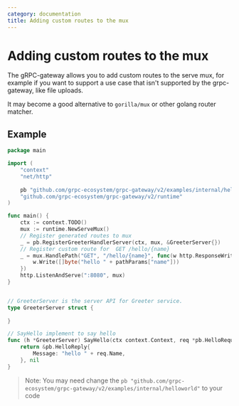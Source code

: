 ```yaml
---
category: documentation
title: Adding custom routes to the mux
---
```


# Adding custom routes to the mux

The gRPC-gateway allows you to add custom routes to the serve mux, for example if you want to support a use case that isn't supported by the grpc-gateway, like file uploads.

It may become a good alternative to `gorilla/mux` or other golang router matcher.

## Example

```go
package main

import (
	"context"
	"net/http"
	
	pb "github.com/grpc-ecosystem/grpc-gateway/v2/examples/internal/helloworld"
	"github.com/grpc-ecosystem/grpc-gateway/v2/runtime"
)

func main() {
	ctx := context.TODO()
	mux := runtime.NewServeMux()
	// Register generated routes to mux
	_ = pb.RegisterGreeterHandlerServer(ctx, mux, &GreeterServer{})
	// Register custom route for  GET /hello/{name}
	_ = mux.HandlePath("GET", "/hello/{name}", func(w http.ResponseWriter, r *http.Request, pathParams map[string]string) {
		w.Write([]byte("hello " + pathParams["name"]))
	})
	http.ListenAndServe(":8080", mux)
}


// GreeterServer is the server API for Greeter service.
type GreeterServer struct {
	
}

// SayHello implement to say hello
func (h *GreeterServer) SayHello(ctx context.Context, req *pb.HelloRequest) (*pb.HelloReply, error) {
	return &pb.HelloReply{
		Message: "hello " + req.Name,
	}, nil
}
```

> Note: You may need change the `pb "github.com/grpc-ecosystem/grpc-gateway/v2/examples/internal/helloworld"` to your code
